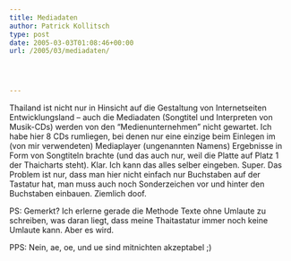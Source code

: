 ```yaml
---
title: Mediadaten
author: Patrick Kollitsch
type: post
date: 2005-03-03T01:08:46+00:00
url: /2005/03/mediadaten/




---
```

Thailand ist nicht nur in Hinsicht auf die Gestaltung von Internetseiten Entwicklungsland &#8211; auch die Mediadaten (Songtitel und Interpreten von Musik-CDs) werden von den &#8220;Medienunternehmen&#8221; nicht gewartet. Ich habe hier 8 CDs rumliegen, bei denen nur eine einzige beim Einlegen im (von mir verwendeten) Mediaplayer (ungenannten Namens) Ergebnisse in Form von Songtiteln brachte (und das auch nur, weil die Platte auf Platz 1 der Thaicharts steht). Klar. Ich kann das alles selber eingeben. Super. Das Problem ist nur, dass man hier nicht einfach nur Buchstaben auf der Tastatur hat, man muss auch noch Sonderzeichen vor und hinter den Buchstaben einbauen. Ziemlich doof.

PS: Gemerkt? Ich erlerne gerade die Methode Texte ohne Umlaute zu schreiben, was daran liegt, dass meine Thaitastatur immer noch keine Umlaute kann. Aber es wird. 

PPS: Nein, ae, oe, und ue sind mitnichten akzeptabel ;)